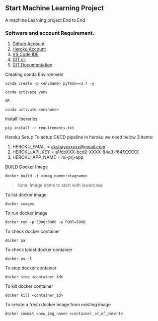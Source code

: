## Start Machine Learning Project
A machine Learning project End to End

### Software and account Requirement.

1. [Github Account](https://github.com)
2. [Heroku Account](https://dashboard.heroku.com/login)
3. [VS Code IDE](https://code.visualstudio.com/download)
4. [GIT cli](https://git-scm.com/downloads)
5. [GIT Documentation](https://git-scm.com/docs/gittutorial)

Creating conda Environment
```
conda create -p <envname> python==3.7 -y

conda activate venv

OR

conda activate <envname>

```

Install liberaries
```
pip install -r requirements.txt

```

Heroku Setup
To setup CI/CD pipeline in heroku we need below 3 items:
1. HEROKU_EMAIL =  akshayxxxxxx@gmail.com
2. HEROKU_API_KEY = a1fcbXXX-bcd2-XXXX-84a3-f64fXXXXX
3. HEROKU_APP_NAME = ml-prj-app

BUILD Docker Image
```
docker build -t <imag_name>:<tagname>

```
>Note: Image name to start with lowercase

To list docker image
```
docker images
```

To run docker image
```
docker run -p 5000:5000 -e PORT=5000 

```

To check docker container
```
docker pa

```

To check latest docker container
```
docker ps -l
```

To stop docker container
```
docker stop <container_id>
```

To kill docker container
```
docker kill <container_id>
```

To create a fresh docker image from existing image
```
docker commit <new_img_name> <container_id_of_parent>
```
